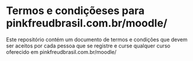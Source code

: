 # Termos e condiçõeses para pinkfreudbrasil.com.br/moodle/
Este repositório contém um documento de termos e condições que devem ser aceitos por cada pessoa que se registre e curse qualquer curso oferecido em pinkfreudbrasil.com.br/moodle/

